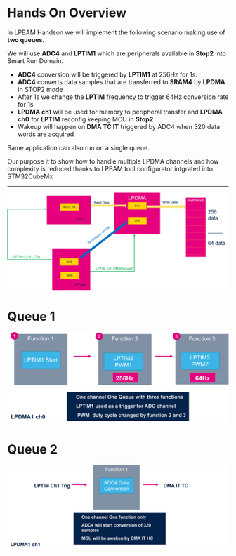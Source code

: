 # **Hands On Overview**
In LPBAM Handson we will implement the following scenario making use of **two queues**.

We will use **ADC4** and **LPTIM1** which are peripherals available in **Stop2** into Smart Run Domain.

- **ADC4** conversion will be triggered by **LPTIM1** at 256Hz for 1s.
- **ADC4** converts data samples that are transferred to **SRAM4** by **LPDMA** in STOP2 mode
- After 1s we change the **LPTIM** frequency to trigger 64Hz conversion rate for 1s
- **LPDMA ch1** will be used for memory to peripheral transfer and **LPDMA ch0** for **LPTIM** reconfig keeping MCU in **Stop2**
- Wakeup will happen on **DMA TC IT** triggered by ADC4 when 320 data words are acquired

<ainfo>
Same application can also run on a single queue. 

Our purpose it to show how to handle multiple LPDMA channels and how complexity is reduced thanks to LPBAM tool configurator intgrated into STM32CubeMx
</ainfo>

---

![Cubemx start](./img/0001.png)

# Queue 1

![Cubemx start](./img/0002.png)
 

 # Queue 2
 ![Cubemx start](./img/0003.png)


 